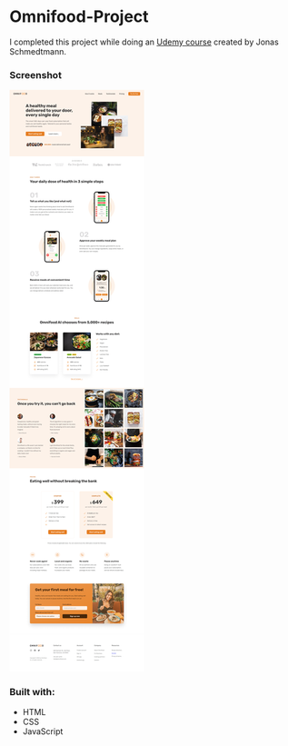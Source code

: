 # Omnifood-Project

I completed this project while doing an [Udemy course](https://www.udemy.com/course/design-and-develop-a-killer-website-with-html5-and-css3/) created by Jonas Schmedtmann.

### Screenshot

![](img/omnifoodscreenshot.png)

### Built with:

- HTML
- CSS
- JavaScript
